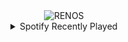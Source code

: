<div align="center">
<picture>
    <source media="(prefers-color-scheme: dark)" srcset="https://i.ibb.co/X6YvXsr/output-gif.gif">
    <source media="(prefers-color-scheme: light)" srcset="https://i.ibb.co/X6YvXsr/output-gif.gif">
    <img alt="RENOS" src="https://i.ibb.co/X6YvXsr/output-gif.gif">
</picture>
<details>
<summary>Spotify Recently Played</summary>
<img src="https://spotify-recently-played-readme.vercel.app/api?user=31d6d6zerc5ct6kck32na2ozsqf4&unique=1&width=400" alt="Spotify" />
</details>
</div>

<!-- Image deletion URL: https://ibb.co/LBN2StX/8c7972cfc7c301f712fe9f1d6047b07a -->